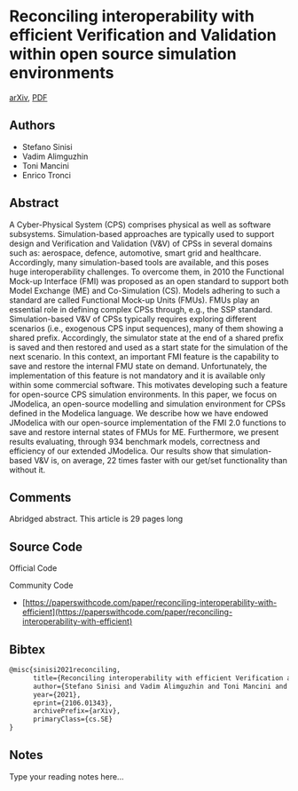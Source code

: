 
# Reconciling interoperability with efficient Verification and Validation within open source simulation environments

[arXiv](https://arxiv.org/abs/2106.01343), [PDF](https://arxiv.org/pdf/2106.01343.pdf)

## Authors

- Stefano Sinisi
- Vadim Alimguzhin
- Toni Mancini
- Enrico Tronci

## Abstract

A Cyber-Physical System (CPS) comprises physical as well as software subsystems. Simulation-based approaches are typically used to support design and Verification and Validation (V&V) of CPSs in several domains such as: aerospace, defence, automotive, smart grid and healthcare. Accordingly, many simulation-based tools are available, and this poses huge interoperability challenges. To overcome them, in 2010 the Functional Mock-up Interface (FMI) was proposed as an open standard to support both Model Exchange (ME) and Co-Simulation (CS). Models adhering to such a standard are called Functional Mock-up Units (FMUs). FMUs play an essential role in defining complex CPSs through, e.g., the SSP standard. Simulation-based V&V of CPSs typically requires exploring different scenarios (i.e., exogenous CPS input sequences), many of them showing a shared prefix. Accordingly, the simulator state at the end of a shared prefix is saved and then restored and used as a start state for the simulation of the next scenario. In this context, an important FMI feature is the capability to save and restore the internal FMU state on demand. Unfortunately, the implementation of this feature is not mandatory and it is available only within some commercial software. This motivates developing such a feature for open-source CPS simulation environments. In this paper, we focus on JModelica, an open-source modelling and simulation environment for CPSs defined in the Modelica language. We describe how we have endowed JModelica with our open-source implementation of the FMI 2.0 functions to save and restore internal states of FMUs for ME. Furthermore, we present results evaluating, through 934 benchmark models, correctness and efficiency of our extended JModelica. Our results show that simulation-based V&V is, on average, 22 times faster with our get/set functionality than without it.

## Comments

Abridged abstract. This article is 29 pages long

## Source Code

Official Code



Community Code

- [https://paperswithcode.com/paper/reconciling-interoperability-with-efficient](https://paperswithcode.com/paper/reconciling-interoperability-with-efficient)

## Bibtex

```tex
@misc{sinisi2021reconciling,
      title={Reconciling interoperability with efficient Verification and Validation within open source simulation environments}, 
      author={Stefano Sinisi and Vadim Alimguzhin and Toni Mancini and Enrico Tronci},
      year={2021},
      eprint={2106.01343},
      archivePrefix={arXiv},
      primaryClass={cs.SE}
}
```

## Notes

Type your reading notes here...

